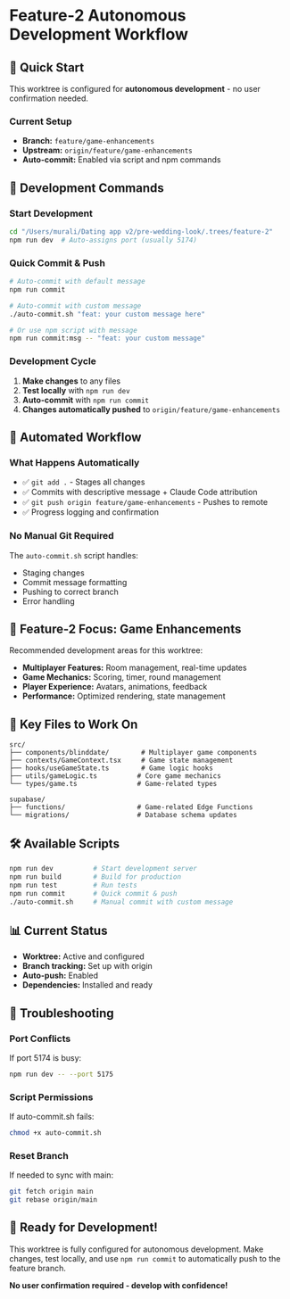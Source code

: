 # Feature-2 Autonomous Development Workflow

## 🚀 Quick Start

This worktree is configured for **autonomous development** - no user confirmation needed.

### Current Setup
- **Branch:** `feature/game-enhancements`
- **Upstream:** `origin/feature/game-enhancements`
- **Auto-commit:** Enabled via script and npm commands

## 📝 Development Commands

### Start Development
```bash
cd "/Users/murali/Dating app v2/pre-wedding-look/.trees/feature-2"
npm run dev  # Auto-assigns port (usually 5174)
```

### Quick Commit & Push
```bash
# Auto-commit with default message
npm run commit

# Auto-commit with custom message
./auto-commit.sh "feat: your custom message here"

# Or use npm script with message
npm run commit:msg -- "feat: your custom message"
```

### Development Cycle
1. **Make changes** to any files
2. **Test locally** with `npm run dev`
3. **Auto-commit** with `npm run commit`
4. **Changes automatically pushed** to `origin/feature/game-enhancements`

## 🔄 Automated Workflow

### What Happens Automatically
- ✅ `git add .` - Stages all changes
- ✅ Commits with descriptive message + Claude Code attribution
- ✅ `git push origin feature/game-enhancements` - Pushes to remote
- ✅ Progress logging and confirmation

### No Manual Git Required
The `auto-commit.sh` script handles:
- Staging changes
- Commit message formatting
- Pushing to correct branch
- Error handling

## 🎯 Feature-2 Focus: Game Enhancements

Recommended development areas for this worktree:
- **Multiplayer Features:** Room management, real-time updates
- **Game Mechanics:** Scoring, timer, round management
- **Player Experience:** Avatars, animations, feedback
- **Performance:** Optimized rendering, state management

## 📂 Key Files to Work On

```
src/
├── components/blinddate/        # Multiplayer game components
├── contexts/GameContext.tsx     # Game state management
├── hooks/useGameState.ts        # Game logic hooks
├── utils/gameLogic.ts          # Core game mechanics
└── types/game.ts               # Game-related types

supabase/
├── functions/                  # Game-related Edge Functions
└── migrations/                 # Database schema updates
```

## 🛠️ Available Scripts

```bash
npm run dev          # Start development server
npm run build        # Build for production  
npm run test         # Run tests
npm run commit       # Quick commit & push
./auto-commit.sh     # Manual commit with custom message
```

## 📊 Current Status

- **Worktree:** Active and configured
- **Branch tracking:** Set up with origin
- **Auto-push:** Enabled
- **Dependencies:** Installed and ready

## 🔧 Troubleshooting

### Port Conflicts
If port 5174 is busy:
```bash
npm run dev -- --port 5175
```

### Script Permissions
If auto-commit.sh fails:
```bash
chmod +x auto-commit.sh
```

### Reset Branch
If needed to sync with main:
```bash
git fetch origin main
git rebase origin/main
```

## 🎉 Ready for Development!

This worktree is fully configured for autonomous development. Make changes, test locally, and use `npm run commit` to automatically push to the feature branch.

**No user confirmation required - develop with confidence!**